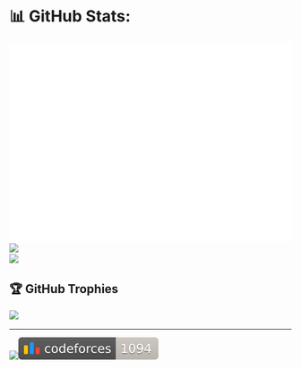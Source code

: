 # 📊 GitHub Stats:
<!-- ![](https://github-readme-stats.vercel.app/api?username=Gruxeon2507&theme=dark&hide_border=false&include_all_commits=true&count_private=true)  -->



![](https://raw.githubusercontent.com/Gruxeon2507/cf-stats/main/output/light_card.svg#gh-dark-mode-only)
![](https://github-readme-stats.vercel.app/api/top-langs/?username=Gruxeon2507&theme=dark&hide_border=false&include_all_commits=true&count_private=true&layout=compact)    
![](https://github-readme-streak-stats.herokuapp.com/?user=Gruxeon2507&theme=dark&hide_border=false)<br/>
## 🏆 GitHub Trophies
![](https://github-profile-trophy.vercel.app/?username=Gruxeon2507&theme=gruvbox&no-frame=false&no-bg=true&margin-w=4)

---
[![](https://visitcount.itsvg.in/api?id=Gruxeon2507&icon=2&color=0)](https://visitcount.itsvg.in)![](https://raw.githubusercontent.com/Gruxeon2507/cf-stats/main/output/max_rating.svg)

<!-- Proudly created with GPRM ( https://gprm.itsvg.in ) -->
<!--  --> 
